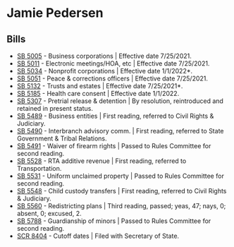 # Jamie Pedersen
## Bills
* [SB 5005](/bill/2021-22/sb/5005/) - Business corporations | Effective date 7/25/2021.
* [SB 5011](/bill/2021-22/sb/5011/) - Electronic meetings/HOA, etc | Effective date 7/25/2021.
* [SB 5034](/bill/2021-22/sb/5034/) - Nonprofit corporations | Effective date 1/1/2022*.
* [SB 5051](/bill/2021-22/sb/5051/) - Peace & corrections officers | Effective date 7/25/2021.
* [SB 5132](/bill/2021-22/sb/5132/) - Trusts and estates | Effective date 7/25/2021*.
* [SB 5185](/bill/2021-22/sb/5185/) - Health care consent | Effective date 1/1/2022.
* [SB 5307](/bill/2021-22/sb/5307/) - Pretrial release & detention | By resolution, reintroduced and retained in present status.
* [SB 5489](/bill/2021-22/sb/5489/) - Business entities | First reading, referred to Civil Rights & Judiciary.
* [SB 5490](/bill/2021-22/sb/5490/) - Interbranch advisory comm. | First reading, referred to State Government & Tribal Relations.
* [SB 5491](/bill/2021-22/sb/5491/) - Waiver of firearm rights | Passed to Rules Committee for second reading.
* [SB 5528](/bill/2021-22/sb/5528/) - RTA additive revenue | First reading, referred to Transportation.
* [SB 5531](/bill/2021-22/sb/5531/) - Uniform unclaimed property | Passed to Rules Committee for second reading.
* [SB 5548](/bill/2021-22/sb/5548/) - Child custody transfers | First reading, referred to Civil Rights & Judiciary.
* [SB 5560](/bill/2021-22/sb/5560/) - Redistricting plans | Third reading, passed; yeas, 47; nays, 0; absent, 0; excused, 2.
* [SB 5788](/bill/2021-22/sb/5788/) - Guardianship of minors | Passed to Rules Committee for second reading.
* [SCR 8404](/bill/2021-22/scr/8404/) - Cutoff dates | Filed with Secretary of State.
